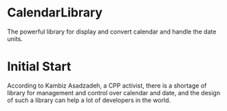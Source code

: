 # CalendarLibrary
The powerful library for display and convert calendar and handle the date units.

# Initial Start
According to Kambiz Asadzadeh, a CPP activist, there is a shortage of library for management and control over calendar and date, and the design of such a library can help a lot of developers in the world.
